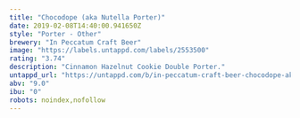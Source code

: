```yaml
---
title: "Chocodope (aka Nutella Porter)"
date: 2019-02-08T14:40:00.941650Z
style: "Porter - Other"
brewery: "In Peccatum Craft Beer"
image: "https://labels.untappd.com/labels/2553500"
rating: "3.74"
description: "Cinnamon Hazelnut Cookie Double Porter."
untappd_url: "https://untappd.com/b/in-peccatum-craft-beer-chocodope-aka-nutella-porter/2553500"
abv: "9.0"
ibu: "0"
robots: noindex,nofollow
---
```


